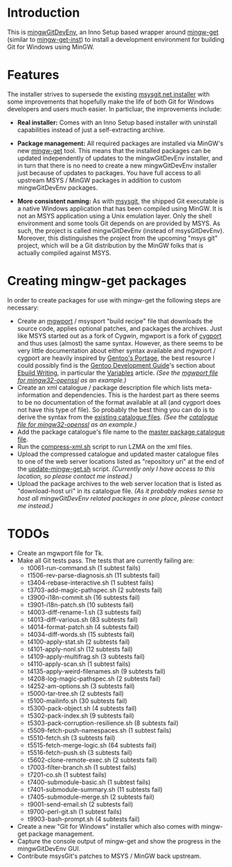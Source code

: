 # Introduction

This is [mingwGitDevEnv](https://github.com/sschuberth/mingwGitDevEnv), an Inno Setup based wrapper around [mingw-get](http://sourceforge.net/projects/mingw/files/Installer/mingw-get/) (similar to [mingw-get-inst](http://sourceforge.net/projects/mingw/files/Installer/mingw-get-inst/)) to install a development environment for building Git for Windows using MinGW.

# Features

The installer strives to supersede the existing [msysgit net installer](http://code.google.com/p/msysgit/downloads/list?q=netinstall) with some improvements that hopefully make the life of both Git for Windows developers and users much easier. In particluar, the improvements include:

* **Real installer:** Comes with an Inno Setup based installer with uninstall capabilities instead of just a self-extracting archive.

* **Package management:** All required packages are installed via MinGW's new [mingw-get](http://sourceforge.net/projects/mingw/files/Installer/mingw-get/) tool. This means that the installed packages can be updated independently of updates to the mingwGitDevEnv installer, and in turn that there is no need to create a new mingwGitDevEnv installer just because of updates to packages. You have full access to all upstream MSYS / MinGW packages in addition to custom mingwGitDevEnv packages.

* **More consistent naming:** As with [msysgit](http://code.google.com/p/msysgit/), the shipped Git executable is a native Windows application that has been compiled using MinGW. It is not an MSYS application using a Unix emulation layer. Only the shell environment and some tools Git depends on are provided by MSYS. As such, the project is called mingwGitDevEnv (instead of msysGitDevEnv). Moreover, this distinguishes the project from the upcoming "msys git" project, which will be a Git distribution by the MinGW folks that is actually compiled against MSYS.

# Creating mingw-get packages

In order to create packages for use with mingw-get the following steps are necessary:

* Create an [mgwport](http://gitorious.org/mgwport/mgwport/blobs/master/README) / msysport "build recipe" file that downloads the source code, applies optional patches, and packages the archives. Just like MSYS started out as a fork of Cygwin, mgwport is a fork of [cygport](http://sourceware.org/cygwinports/) and thus uses (almost) the same syntax. However, as there seems to be very little documentation about either syntax available and mgwport / cygport are heavily inspired by [Gentoo's Portage](http://en.gentoo-wiki.com/wiki/Portage), the best resource I could possibly find is the [Gentoo Development Guide](http://devmanual.gentoo.org/)'s section about [Ebuild Writing](http://devmanual.gentoo.org/ebuild-writing/), in particular the [Variables](http://devmanual.gentoo.org/ebuild-writing/variables/) article. _(See the [mgwport file for mingw32-openssl](https://github.com/sschuberth/mingwGitDevEnv/blob/master/root/packages/mingw32-openssl/openssl-1.0.0j-1.mgwport) as an example.)_
* Create an xml catalogue / package description file which lists meta-information and dependencies. This is the hardest part as there seems to be no documentation of the format available at all (and cygport does not have this type of file). So probably the best thing you can do is to derive the syntax from the [existing catalogue files](http://sourceforge.net/projects/mingw/files/Installer/mingw-get/catalogue/). _(See the [catalogue file for mingw32-openssl](https://github.com/sschuberth/mingwGitDevEnv/blob/master/root/packages/mingw32-openssl.xml) as an example.)_
* Add the package catalogue's file name to the [master package catalogue file](https://github.com/sschuberth/mingwGitDevEnv/blob/master/root/packages/mingwgitdevenv-package-list.xml).
* Run the [compress-xml.sh](https://github.com/sschuberth/mingwGitDevEnv/blob/master/root/packages/compress-xml.sh) script to run LZMA on the xml files.
* Upload the compressed catalogue and updated master catalogue files to one of the web server locations listed as "repository uri" at the end of the [update-mingw-get.sh](https://github.com/sschuberth/mingwGitDevEnv/blob/master/update-mingw-get.sh) script. _(Currently only I have access to this location, so please contact me instead.)_
* Upload the package archives to the web server location that is listed as "download-host uri" in its catalogue file. _(As it probably makes sense to host all mingwGitDevEnv related packages in one place, please contact me instead.)_

# TODOs

* Create an mgwport file for Tk.
* Make all Git tests pass. The tests that are currently failing are:
  * t0061-run-command.sh (1 subtest fails)
  * t1506-rev-parse-diagnosis.sh (11 subtests fail)
  * t3404-rebase-interactive.sh (1 subtest fails)
  * t3703-add-magic-pathspec.sh (2 subtests fail)
  * t3900-i18n-commit.sh (16 subtests fail)
  * t3901-i18n-patch.sh (10 subtests fail)
  * t4003-diff-rename-1.sh (3 subtests fail)
  * t4013-diff-various.sh (83 subtests fail)
  * t4014-format-patch.sh (4 subtests fail)
  * t4034-diff-words.sh (15 subtests fail)
  * t4100-apply-stat.sh (2 subtests fail)
  * t4101-apply-nonl.sh (12 subtests fail)
  * t4109-apply-multifrag.sh (3 subtests fail)
  * t4110-apply-scan.sh (1 subtest fails)
  * t4135-apply-weird-filenames.sh (9 subtests fail)
  * t4208-log-magic-pathspec.sh (2 subtests fail)
  * t4252-am-options.sh (3 subtests fail)
  * t5000-tar-tree.sh (2 subtests fail)
  * t5100-mailinfo.sh (30 subtests fail)
  * t5300-pack-object.sh (4 subtests fail)
  * t5302-pack-index.sh (9 subtests fail)
  * t5303-pack-corruption-resilience.sh (8 subtests fail)
  * t5509-fetch-push-namespaces.sh (1 subtest fails)
  * t5510-fetch.sh (3 subtests fail)
  * t5515-fetch-merge-logic.sh (64 subtests fail)
  * t5516-fetch-push.sh (3 subtests fail)
  * t5602-clone-remote-exec.sh (2 subtests fail)
  * t7003-filter-branch.sh (1 subtest fails)
  * t7201-co.sh (1 subtest fails)
  * t7400-submodule-basic.sh (1 subtest fails)
  * t7401-submodule-summary.sh (11 subtests fail)
  * t7405-submodule-merge.sh (2 subtests fail)
  * t9001-send-email.sh (2 subtests fail)
  * t9700-perl-git.sh (1 subtest fails)
  * t9903-bash-prompt.sh (4 subtests fail)
* Create a new "Git for Windows" installer which also comes with mingw-get package management.
* Capture the console output of mingw-get and show the progress in the mingwGitDevEnv GUI.
* Contribute msysGit's patches to MSYS / MinGW back upstream.
